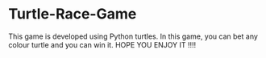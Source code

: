 # Turtle-Race-Game
This game is developed using Python turtles. In this game, you can bet any colour turtle and you can win it. HOPE YOU ENJOY IT !!!!
